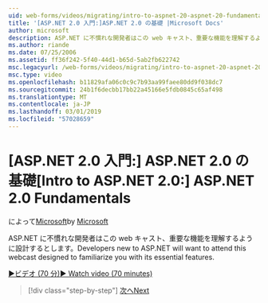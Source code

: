 ```yaml
---
uid: web-forms/videos/migrating/intro-to-aspnet-20-aspnet-20-fundamentals
title: '[ASP.NET 2.0 入門:]ASP.NET 2.0 の基礎 |Microsoft Docs'
author: microsoft
description: ASP.NET に不慣れな開発者はこの web キャスト、重要な機能を理解するように設計するとします。
ms.author: riande
ms.date: 07/25/2006
ms.assetid: ff36f242-5f40-44d1-b65d-5ab2fb622742
msc.legacyurl: /web-forms/videos/migrating/intro-to-aspnet-20-aspnet-20-fundamentals
msc.type: video
ms.openlocfilehash: b11829afa06c0c9c7b93aa99faee80dd9f038dc7
ms.sourcegitcommit: 24b1f6decbb17bb22a45166e5fdb0845c65af498
ms.translationtype: MT
ms.contentlocale: ja-JP
ms.lasthandoff: 03/01/2019
ms.locfileid: "57028659"
---
```

<a name="intro-to-aspnet-20-aspnet-20-fundamentals"></a><span data-ttu-id="54699-103">[ASP.NET 2.0 入門:] ASP.NET 2.0 の基礎</span><span class="sxs-lookup"><span data-stu-id="54699-103">[Intro to ASP.NET 2.0:] ASP.NET 2.0 Fundamentals</span></span>
====================
<span data-ttu-id="54699-104">によって[Microsoft](https://github.com/microsoft)</span><span class="sxs-lookup"><span data-stu-id="54699-104">by [Microsoft](https://github.com/microsoft)</span></span>

<span data-ttu-id="54699-105">ASP.NET に不慣れな開発者はこの web キャスト、重要な機能を理解するように設計するとします。</span><span class="sxs-lookup"><span data-stu-id="54699-105">Developers new to ASP.NET will want to attend this webcast designed to familiarize you with its essential features.</span></span>

[<span data-ttu-id="54699-106">&#9654;ビデオ (70 分)</span><span class="sxs-lookup"><span data-stu-id="54699-106">&#9654; Watch video (70 minutes)</span></span>](https://channel9.msdn.com/Blogs/ASP-NET-Site-Videos/intro-to-aspnet-20-aspnet-20-fundamentals)

> [!div class="step-by-step"]
> [<span data-ttu-id="54699-107">次へ</span><span class="sxs-lookup"><span data-stu-id="54699-107">Next</span></span>](intro-to-aspnet-20-user-interface-elements.md)
